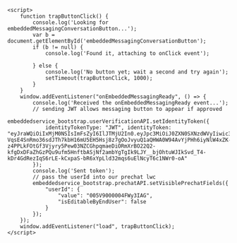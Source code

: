 <html>

<body>
    <script type='text/javascript'>
        // code snippet created by the Embedded Service Deploying page after being configured
        function initEmbeddedMessaging() {
            try {
                embeddedservice_bootstrap.settings.language = 'en_US'; // For example, enter 'en' or 'en-US'
                embeddedservice_bootstrap.init(
                    '00DV9000001CZRF',
                    'Messaging_for_Verified_Users',
                    'https://billcom--messaging.sandbox.my.site.com/ESWMessagingforVerified1730416007264',
                    {
                        scrt2URL: 'https://billcom--messaging.sandbox.my.salesforce-scrt.com'
                    }
                );
            } catch (err) {
                console.error('Error loading Embedded Messaging: ', err);
            }
        };
    </script>
    <script type='text/javascript'
        src='https://billcom--messaging.sandbox.my.site.com/ESWMessagingforVerified1730416007264/assets/js/bootstrap.min.js'
        onload='initEmbeddedMessaging()'></script>

    <script>
        function trapButtonClick() {
            console.log('Looking for embeddedMessagingConversationButton...');
            var b = document.getElementById('embeddedMessagingConversationButton');
            if (b != null) {
                console.log('Found it, attaching to onClick event');

            } else {
                console.log('No button yet; wait a second and try again');
                setTimeout(trapButtonClick, 1000);
            }
        }
        window.addEventListener("onEmbeddedMessagingReady", () => {
            console.log('Received the onEmbeddedMessagingReady event...');
            // sending JWT allows messaging button to appear if approved
            embeddedservice_bootstrap.userVerificationAPI.setIdentityToken({
                identityTokenType: "JWT", identityToken: "eyJraWQiOiIxMjM0NSIsImFsZyI6IlJTMjU2In0.eyJpc3MiOiJ0ZXN0SXNzdWVyIiwic3ViIjoidXNlcjEiLCJleHAiOjE3NDA1NDA3MDYsImlhdCI6MTczNDU0MDcwNn0.XvIGH8pfDMK_DJKrWcjykmaVZrQDc4FuhnSOO4TYcxtbeqD4UI43hW7XLXAqwb8p7TCbde1sNw0aQ8pLnviUvhNkCtOALE3WNilJsA5x-VqsE4SnRmo36sdJTh7kbH16mU5EH5Hsj8z7gOoJvyuQ1aQHWA0W94AvYjPHh6iyNlW4xZK-z4PPLkFOtGf3Vjyry5Pew03NZCGhpqmaeDiORmXrBO22Q2-kfgDxDFaZhGzPQu9ufm5HnftbASjNf2ambYgTgIk9LJY__bjOhtuWJIkSvd_T4-kDr4GdRezIqS6rLE-kCxpaS-bR6xYpLld32mqs6uElNcyT6c1NWr0-oA"
            });
            console.log('Sent token');
            // pass the userId into our prechat lwc
            embeddedservice_bootstrap.prechatAPI.setVisiblePrechatFields({
                "userId": {
                    "value": "005V9000004FWy3IAG",
                    "isEditableByEndUser": false
                }
            });
        });
        window.addEventListener("load", trapButtonClick);
    </script>
</body>

</html>
